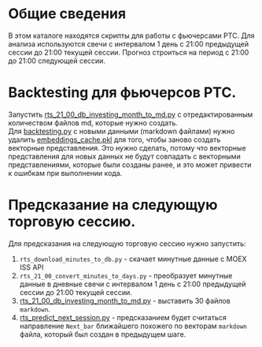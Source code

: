 # Общие сведения
В этом каталоге находятся скрипты для работы с фьючерсами РТС.
Для анализа используются свечи с интервалом 1 день с 21:00 предыдущей сессии до 21:00 текущей сессии.
Прогноз строиться на период с 21:00 до 21:00 следующей сессии.

# Backtesting для фьючерсов РТС.
Запустить [rts_21_00_db_investing_month_to_md.py](rts_21_00_db_investing_month_to_md.py) с отредактированным количеством файлов md, которые нужно создать.  
Для [backtesting.py](old/backtesting.py) с новыми данными (markdown файлами) нужно удалить [embeddings_cache.pkl](embeddings_cache.pkl) для того, чтобы заново создать векторные представления.
Это нужно сделать, потому что векторные представления для новых данных не будут совпадать с векторными представлениями, которые были созданы ранее, и это может привести к ошибкам при выполнении кода.

# Предсказание на следующую торговую сессию.
Для предсказания на следующую торговую сессию нужно запустить:
1. `rts_download_minutes_to_db.py` - скачает минутные данные с MOEX ISS API
2. `rts_21_00_convert_minutes_to_days.py` - преобразует минутные данные в дневные свечи с интервалом 1 день с 21:00 предыдущей сессии до 21:00 текущей сессии.
3. [rts_21_00_db_investing_month_to_md.py](rts_21_00_db_investing_month_to_md.py) - выставить 30 файлов `markdown`.
4. [rts_predict_next_session.py](old/predict_next_session_investing_ollama.py) - предсказанием будет считаться направление `Next_bar` ближайшего похожего по векторам `markdown` файла, который был создан в предыдущем шаге.